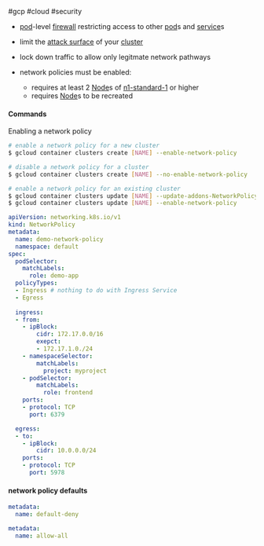 #gcp #cloud #security

- [pod](/techstack/gcp/pod.md)-level [firewall](/firewall) restricting access to other [pod](/techstack/gcp/pod.md)s and [service](/techstack/gcp/service.md)s
- limit the [attack surface](/attack%20surface) of your [cluster](/cluster)
- lock down traffic to allow only legitmate network pathways

- network policies must be enabled:
	- requires at least 2 [Node](/techstack/gcp/Node.md)s of [n1-standard-1](/n1-standard-1) or higher
	- requires [Node](/techstack/gcp/Node.md)s to be recreated

#### Commands
Enabling a network policy
```sh
# enable a network policy for a new cluster
$ gcloud container clusters create [NAME] --enable-network-policy

# disable a network policy for a cluster
$ gcloud container clusters create [NAME] --no-enable-network-policy
```

```sh
# enable a network policy for an existing cluster
$ gcloud container clusters update [NAME] --update-addons-NetworkPolicy=ENABLED
$ gcloud container clusters update [NAME] --enable-network-policy
```

```yaml
apiVersion: networking.k8s.io/v1
kind: NetworkPolicy
metadata:
  name: demo-network-policy
  namespace: default
spec:
  podSelector:
    matchLabels:
      role: demo-app
  policyTypes:
  - Ingress # nothing to do with Ingress Service
  - Egress
  
  ingress:
  - from:
	- ipBlock:
	    cidr: 172.17.0.0/16
	    exepct:
	    - 172.17.1.0./24
	- namespaceSelector:
	    matchLabels:
	      project: myproject
	- podSelector:
	    matchLabels:
	      role: frontend
	ports:
	- protocol: TCP
	  port: 6379

  egress:
  - to:
    - ipBlock:
        cidr: 10.0.0.0/24
    ports:
    - protocol: TCP
      port: 5978
```

#### network policy defaults
```yaml
metadata:
  name: default-deny
```

```yaml
metadata:
  name: allow-all
```
